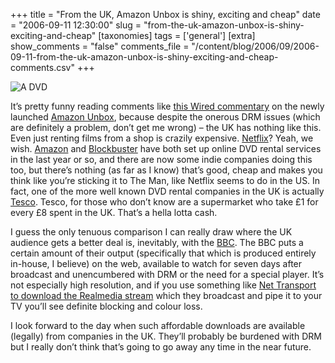 +++
title = "From the UK, Amazon Unbox is shiny, exciting and cheap"
date = "2006-09-11 12:30:00"
slug = "from-the-uk-amazon-unbox-is-shiny-exciting-and-cheap"
[taxonomies]
tags = ['general']
[extra]
show_comments = "false"
comments_file = "/content/blog/2006/09/2006-09-11-from-the-uk-amazon-unbox-is-shiny-exciting-and-cheap-comments.csv"
+++

![A DVD](http://philwilson.org/images/cd.jpg)

It’s pretty funny reading comments like [this Wired commentary](http://blog.wired.com/monkeybites/index.blog?entry_id=1553138) on the newly launched [Amazon Unbox](http://www.amazon.com/unbox), because despite the onerous DRM issues (which are definitely a problem, don’t get me wrong) – the UK has nothing like this. Even just renting films from a shop is crazily expensive. [Netflix](http://www.netflix.com/)? Yeah, we wish. [Amazon](http://www.amazon.co.uk/gp/subs/rentals/help/learn-more.html/) and [Blockbuster](http://blockbuster.co.uk/) have both set up online DVD rental services in the last year or so, and there are now some indie companies doing this too, but there’s nothing (as far as I know) that’s good, cheap and makes you think like you’re sticking it to The Man, like Netflix seems to do in the US. In fact, one of the more well known DVD rental companies in the UK is actually [Tesco](http://www.tescodvdrental.com/visitor/home.html). Tesco, for those who don’t know are a supermarket who take £1 for every £8 spent in the UK. That’s a hella lotta cash.

I guess the only tenuous comparison I can really draw where the UK audience gets a better deal is, inevitably, with the [BBC](http://www.bbc.co.uk/). The BBC puts a certain amount of their output (specifically that which is produced entirely in-house, I believe) on the web, available to watch for seven days after broadcast and unencumbered with DRM or the need for a special player. It’s not especially high resolution, and if you use something like [Net Transport to download the Realmedia stream](http://philwilson.org/blog/2006/04/easy-way-to-convert-bbc-realaudio.html) which they broadcast and pipe it to your TV you’ll see definite blocking and colour loss.

I look forward to the day when such affordable downloads are available (legally) from companies in the UK. They’ll probably be burdened with DRM but I really don’t think that’s going to go away any time in the near future.
